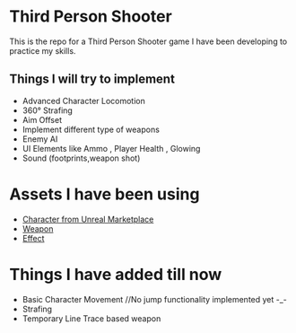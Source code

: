 # Third Person Shooter
This is the repo for a Third Person Shooter game I have been developing to practice my skills.
## Things I will try to implement

* Advanced Character Locomotion
* 360° Strafing
* Aim Offset
* Implement different type of weapons
* Enemy AI
* UI Elements like Ammo , Player Health , Glowing
* Sound (footprints,weapon shot)


# Assets I have been using
* [Character from Unreal Marketplace](https://www.unrealengine.com/marketplace/en-US/product/paragon-lt-belica)
* [Weapon](https://www.unrealengine.com/marketplace/en-US/item/89d86599a98045c5806d6fccd7c7071a)
* [Effect](https://www.unrealengine.com/marketplace/en-US/item/38a3355872ef41bab5d2ba5b21c29eba)

# Things I have added till now
* Basic Character Movement //No jump functionality implemented yet -_-
* Strafing
* Temporary Line Trace based weapon

